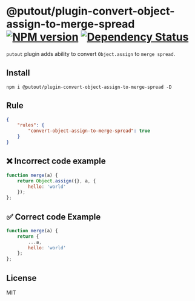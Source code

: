 # @putout/plugin-convert-object-assign-to-merge-spread [![NPM version][NPMIMGURL]][NPMURL] [![Dependency Status][DependencyStatusIMGURL]][DependencyStatusURL]

[NPMIMGURL]:                https://img.shields.io/npm/v/@putout/plugin-convert-object-assign-to-merge-spread.svg?style=flat&longCache=true
[NPMURL]:                   https://npmjs.org/package/@putout/plugin-convert-object-assign-to-merge-spread"npm"

[DependencyStatusURL]:      https://david-dm.org/coderaiser/putout?path=packages/plugin-convert-object-assign-to-merge-spread
[DependencyStatusIMGURL]:   https://david-dm.org/coderaiser/putout.svg?path=packages/plugin-convert-object-assign-to-merge-spread

`putout` plugin adds ability to convert `Object.assign` to `merge spread`.

## Install

```
npm i @putout/plugin-convert-object-assign-to-merge-spread -D
```

## Rule

```json
{
    "rules": {
        "convert-object-assign-to-merge-spread": true
    }
}
```

## ❌ Incorrect code example

```js
function merge(a) {
    return Object.assign({}, a, {
        hello: 'world'
    });
};
```

## ✅ Correct code Example

```js
function merge(a) {
    return {
        ...a,
        hello: 'world'
    };
};
```

## License

MIT

